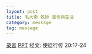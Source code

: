 ```yaml
---
layout: post
title: 毛大衛 牧師 靈命與生活
category: message
tag: message
---
```


[录音](https://drive.google.com/open?id=1Ge5xhi_9tp6vhZbpKMjyEWmT_25Odj5k) [PPT](https://drive.google.com/open?id=1bwvYn1x4Mga2XdFRptwOaYtyj1Km8lS4) 经文: 使徒行传 20:17-24
